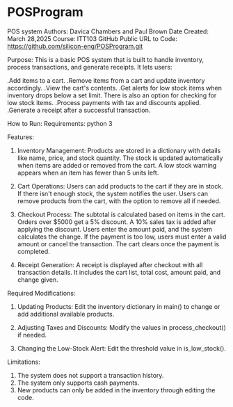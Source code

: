 # POSProgram
POS system
Authors: Davica Chambers and Paul Brown
Date Created: March 28,2025
Course: ITT103
GitHub Public URL to Code:  
https://github.com/silicon-eng/POSProgram.git

Purpose:
This is a basic POS system that is built to handle inventory, 
process transactions, and generate receipts. It lets users:

.Add items to a cart.
.Remove items from a cart and update inventory accordingly.
.View the cart's contents.
.Get alerts for low stock items when inventory drops below a set limit.
 There is also an option for checking for low stock items.
.Process payments with tax and discounts applied.
.Generate a receipt after a successful transaction.

How to Run:
Requirements:
python 3

Features:
1. Inventory Management:
Products are stored in a dictionary with details like name, price, 
and stock quantity.
The stock is updated automatically when items are added or removed 
from the cart.
A low stock warning appears when an item has fewer than 5 units left.

2. Cart Operations:
Users can add products to the cart if they are in stock.
If there isn't enough stock, the system notifies the user.
Users can remove products from the cart, with the option to 
remove all if needed.

3. Checkout Process:
The subtotal is calculated based on items in the cart.
Orders over $5000 get a 5% discount.
A 10% sales tax is added after applying the discount.
Users enter the amount paid, and the system calculates the change.
If the payment is too low, users must enter a valid amount or cancel 
the transaction.
The cart clears once the payment is completed.

4. Receipt Generation:
A receipt is displayed after checkout with all transaction details.
It includes the cart list, total cost, amount paid, and change given.

Required Modifications:
1. Updating Products: Edit the inventory dictionary in main() 
to change or add additional available products.

2. Adjusting Taxes and Discounts: Modify the values in 
process_checkout() if needed.

3. Changing the Low-Stock Alert: Edit the threshold value in is_low_stock().

Limitations:
1. The system does not support a transaction history.
2. The system only supports cash payments.
3. New products can only be added in the inventory through editing the code.
